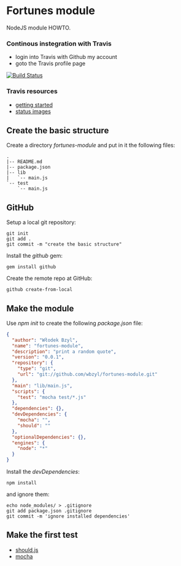 # Fortunes module

NodeJS module HOWTO.

### Continous instegration with Travis

* login into Travis with Github my account
* goto the Travis profile page

[![Build Status](https://secure.travis-ci.org/wbzyl/fortunes-module.png)](http://travis-ci.org/wbzyl/fortunes-module)

### Travis resources

* [getting started](http://about.travis-ci.org/docs/user/getting-started/)
* [status images](http://about.travis-ci.org/docs/user/status-images/)


## Create the basic structure

Create a directory *fortunes-module* and put in it
the following files:

    .
    |-- README.md
    |-- package.json
    |-- lib
    |   `-- main.js
    `-- test
        `-- main.js


## GitHub


Setup a local git repository:

    git init
    git add .
    git commit -m "create the basic structure"

Install the *github* gem:

    gem install github

Create the remote repo at GitHub:

    github create-from-local


## Make the module

Use *npm init* to create the following *package.json* file:


```json
{
  "author": "Włodek Bzyl",
  "name": "fortunes-module",
  "description": "print a random quote",
  "version": "0.0.1",
  "repository": {
    "type": "git",
    "url": "git://github.com/wbzyl/fortunes-module.git"
  },
  "main": "lib/main.js",
  "scripts": {
    "test": "mocha test/*.js"
  },
  "dependencies": {},
  "devDependencies": {
    "mocha": "",
    "should": ""
  },
  "optionalDependencies": {},
  "engines": {
    "node": "*"
  }
}
```

Install the *devDependencies*:

    npm install

and ignore them:

    echo node_modules/ > .gitignore
    git add package.json .gitignore
    git commit -m 'ignore installed dependencies'


## Make the first test

* [should.js](https://github.com/visionmedia/should.js)
* [mocha](http://visionmedia.github.com/mocha/)
